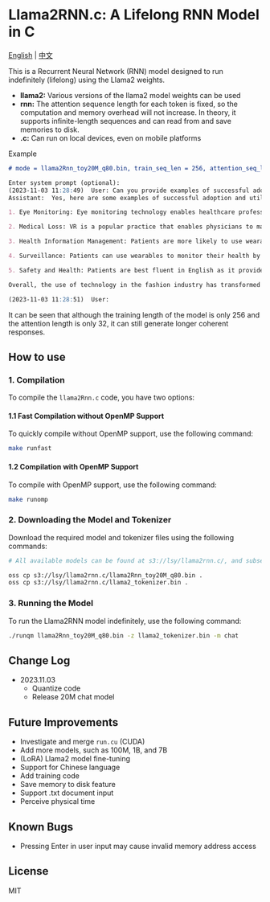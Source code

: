# Llama2RNN.c: A Lifelong RNN Model in C

[English](README.md) | [中文](README_zh.md)

This is a Recurrent Neural Network (RNN) model designed to run indefinitely (lifelong) using the Llama2 weights.

- **llama2:** Various versions of the llama2 model weights can be used
- **rnn:** The attention sequence length for each token is fixed, so the computation and memory overhead will not increase. In theory, it supports infinite-length sequences and can read from and save memories to disk.
- **.c:** Can run on local devices, even on mobile platforms

Example

```md
# mode = llama2Rnn_toy20M_q80.bin, train_seq_len = 256, attention_seq_len = 32

Enter system prompt (optional):
(2023-11-03 11:28:49)  User: Can you provide examples of successful adoption and utilization of wearable technology in the fashion industry?
Assistant:  Yes, here are some examples of successful adoption and utilization of wearable technology in the fashion industry:

1. Eye Monitoring: Eye monitoring technology enables healthcare professionals to track data on patients' movements, symptoms, and treatment options. This data can be used to adjust the temperature, duration, and other factors that affect patient satisfaction, and predict which treatment works best for each individual patient.

2. Medical Loss: VR is a popular practice that enables physicians to make real-time changes in their patients’ health data. Patients can apply their VR training, allowing them to monitor their progress and adjust their care accordingly.

3. Health Information Management: Patients are more likely to use wearable devices, such as smartwatches, for medical diagnosis and monitoring. They can see their blood sugar levels, heatstroke, and other health conditions. This helps them to manage their symptoms and reduce the likelihood of their health conditions.

4. Surveillance: Patients can use wearables to monitor their health by monitoring their movements, activities, and other factors that contribute to their health. They can monitor their heart rate, breathing patterns, and other sensory systems to make more informed decisions about the location and timing of their menstrual cycle.

5. Safety and Health: Patients are best fluent in English as it provides them with real-time access to healthcare in a more accessible and convenient way. They can avoid getting stranded on their own or leave food, and can also save lives by smiling at home or visiting places in the house.

Overall, the use of technology in the fashion industry has transformed patient care. By providing advanced training and support to healthcare professionals, researchers have been able to provide a more accurate, efficient, and intuitive approach to patient care.

(2023-11-03 11:28:51)  User:

```

It can be seen that although the training length of the model is only 256 and the attention length is only 32, it can still generate longer coherent responses.

## How to use

### 1. Compilation

To compile the `llama2Rnn.c` code, you have two options:

#### 1.1 Fast Compilation without OpenMP Support

To quickly compile without OpenMP support, use the following command:

```bash
make runfast
```

#### 1.2 Compilation with OpenMP Support

To compile with OpenMP support, use the following command:

```bash
make runomp
```

### 2. Downloading the Model and Tokenizer

Download the required model and tokenizer files using the following commands:

```bash
# All available models can be found at s3://lsy/llama2rnn.c/, and subsequent model updates will also be here

oss cp s3://lsy/llama2rnn.c/llama2Rnn_toy20M_q80.bin .
oss cp s3://lsy/llama2rnn.c/llama2_tokenizer.bin .
```

### 3. Running the Model

To run the Llama2RNN model indefinitely, use the following command:

```bash
./runqm llama2Rnn_toy20M_q80.bin -z llama2_tokenizer.bin -m chat
```

## Change Log

- 2023.11.03
    - Quantize code
    - Release 20M chat model

## Future Improvements

- Investigate and merge `run.cu` (CUDA)
- Add more models, such as 100M, 1B, and 7B
- (LoRA) Llama2 model fine-tuning
- Support for Chinese language
- Add training code
- Save memory to disk feature
- Support .txt document input
- Perceive physical time

## Known Bugs

- Pressing Enter in user input may cause invalid memory address access

## License

MIT
